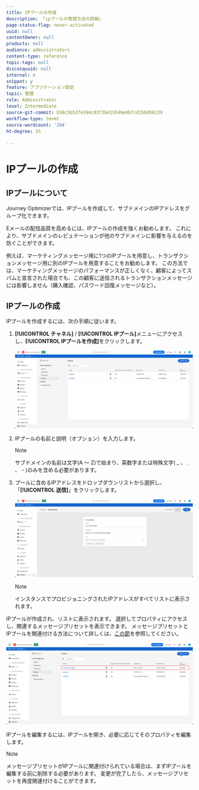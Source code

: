 ```yaml
---
title: IPプールの作成
description: 「ipプールの管理方法の詳細」
page-status-flag: never-activated
uuid: null
contentOwner: null
products: null
audience: administrators
content-type: reference
topic-tags: null
discoiquuid: null
internal: n
snippet: y
feature: アプリケーション設定
topic: 管理
role: Administrator
level: Intermediate
source-git-commit: b58c5b527e594c03f3b415549e6b7cd15b050139
workflow-type: tm+mt
source-wordcount: '294'
ht-degree: 1%

---
```



# IPプールの作成

## IPプールについて

Journey Optimizerでは、IPプールを作成して、サブドメインのIPアドレスをグループ化できます。

Eメールの配信品質を高めるには、IPプールの作成を強くお勧めします。 これにより、サブドメインのレピュテーションが他のサブドメインに影響を与えるのを防ぐことができます。

例えば、マーケティングメッセージ用に1つのIPプールを用意し、トランザクションメッセージ用に別のIPプールを用意することをお勧めします。 この方法では、マーケティングメッセージのパフォーマンスが正しくなく、顧客によってスパムと宣言された場合でも、この顧客に送信されるトランザクションメッセージには影響しません（購入確認、パスワード回復メッセージなど）。

## IPプールの作成

IPプールを作成するには、次の手順に従います。

1. **[!UICONTROL チャネル]** / **[!UICONTROL IPプール]**&#x200B;メニューにアクセスし、**[!UICONTROL IPプールを作成]**&#x200B;をクリックします。

   ![](../assets/ip-pool-create.png)

1. IPプールの名前と説明（オプション）を入力します。

   >[!NOTE]
   >
   >サブドメインの名前は文字(A ～ Z)で始まり、英数字または特殊文字( _ 、 . 、 - )のみを含める必要があります。

1. プールに含めるIPアドレスをドロップダウンリストから選択し、「**[!UICONTROL 送信]**」をクリックします。

   ![](../assets/ip-pool-config.png)

   >[!NOTE]
   >
   >インスタンスでプロビジョニングされたIPアドレスがすべてリストに表示されます。

IPプールが作成され、リストに表示されます。 選択してプロパティにアクセスし、関連するメッセージプリセットを表示できます。 メッセージプリセットとIPプールを関連付ける方法について詳しくは、[この節](message-presets.md)を参照してください。

![](../assets/ip-pool-created.png)

IPプールを編集するには、IPプールを開き、必要に応じてそのプロパティを編集します。

>[!NOTE]
>
>メッセージプリセットがIPプールに関連付けられている場合は、まずIPプールを編集する前に削除する必要があります。 変更が完了したら、メッセージプリセットを再度関連付けることができます。
